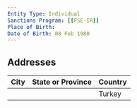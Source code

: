 ```yaml
---
Entity Type: Individual
Sanctions Program: [[FSE-IR]]
Place of Birth: 
Date of Birth: 08 Feb 1980
---
```




## Addresses
| City | State or Province | Country | 
|------|-------------------|---------|
|  |  | Turkey |
